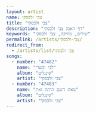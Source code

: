 ```yaml
---
layout: artist
name: צבי זלבסקי
title: "צבי זלבסקי"
description: "דף האמן צבי זלבסקי"
keywords: "שירים, מוזיקה, צבי זלבסקי"
permalink: /artists/צבי-זלבסקי/
redirect_from:
  - /artists/list/צבי זלבסקי
songs:
  - number: "47482"
    name: "לבי ובשרי"
    album: "סינגלים"
    artist: "צבי זלבסקי"
  - number: "47483"
    name: "מאת השם היתה זאת"
    album: "סינגלים"
    artist: "צבי זלבסקי"
---
```

